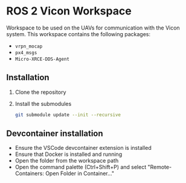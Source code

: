 # ROS 2 Vicon Workspace

Workspace to be used on the UAVs for communication with the Vicon system.
This workspace contains the following packages:
* `vrpn_mocap`
* `px4_msgs`
* `Micro-XRCE-DDS-Agent`

## Installation

1. Clone the repository
2. Install the submodules

    ```bash
    git submodule update --init --recursive
    ```

## Devcontainer installation

- Ensure the VSCode devcontainer extension is installed
- Ensure that Docker is installed and running
- Open the folder from the workspace path
- Open the command palette (Ctrl+Shift+P) and select "Remote-Containers: Open Folder in Container..."


